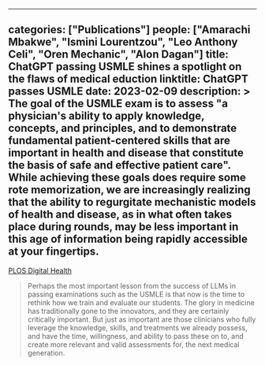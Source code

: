
---
categories: ["Publications"]
people: ["Amarachi Mbakwe", "Ismini Lourentzou", "Leo Anthony Celi", "Oren Mechanic", "Alon Dagan"]
title: ChatGPT passing USMLE shines a spotlight on the flaws of medical eduction
linktitle: ChatGPT passes USMLE
date: 2023-02-09
description: >
 The goal of the USMLE exam is to assess "a physician's ability to apply knowledge, concepts, and principles, and to demonstrate fundamental patient-centered skills that are important in health and disease that constitute the basis of safe and effective patient care". While achieving these goals does require some rote memorization, we are increasingly realizing that the ability to regurgitate mechanistic models of health and disease, as in what often takes place during rounds, may be less important in this age of information being rapidly accessible at your fingertips.
---

<a href="https://journals.plos.org/digitalhealth/article?id=10.1371/journal.pdig.0000205" target="_blank">PLOS Digital Health</a>

>Perhaps the most important lesson from the success of LLMs in passing examinations such as the USMLE is that now is the time to rethink how we train and evaluate our students. The glory in medicine has traditionally gone to the innovators, and they are certainly critically important. But just as important are those clinicians who fully leverage the knowledge, skills, and treatments we already possess, and have the time, willingness, and ability to pass these on to, and create more relevant and valid assessments for, the next medical generation.